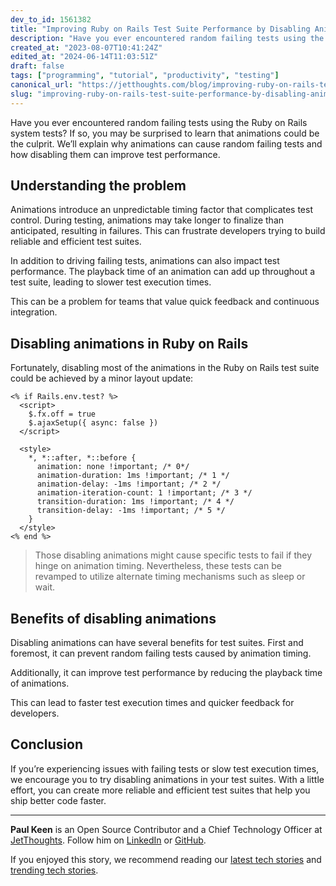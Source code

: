 ```yaml
---
dev_to_id: 1561382
title: "Improving Ruby on Rails Test Suite Performance by Disabling Animations"
description: "Have you ever encountered random failing tests using the Ruby on Rails system tests? If so, you may..."
created_at: "2023-08-07T10:41:24Z"
edited_at: "2024-06-14T11:03:51Z"
draft: false
tags: ["programming", "tutorial", "productivity", "testing"]
canonical_url: "https://jetthoughts.com/blog/improving-ruby-on-rails-test-suite-performance-by-disabling-animations-programming-tutorial/"
slug: "improving-ruby-on-rails-test-suite-performance-by-disabling-animations-programming-tutorial"
---
```

Have you ever encountered random failing tests using the Ruby on Rails system tests? If so, you may be surprised to learn that animations could be the culprit. We’ll explain why animations can cause random failing tests and how disabling them can improve test performance.

## Understanding the problem
Animations introduce an unpredictable timing factor that complicates test control. During testing, animations may take longer to finalize than anticipated, resulting in failures. This can frustrate developers trying to build reliable and efficient test suites.

In addition to driving failing tests, animations can also impact test performance. The playback time of an animation can add up throughout a test suite, leading to slower test execution times.

This can be a problem for teams that value quick feedback and continuous integration.

## Disabling animations in Ruby on Rails
Fortunately, disabling most of the animations in the Ruby on Rails test suite could be achieved by a minor layout update:

```html+ruby
<% if Rails.env.test? %>
  <script>
    $.fx.off = true
    $.ajaxSetup({ async: false })
  </script>

  <style>
    *, *::after, *::before {
      animation: none !important; /* 0*/
      animation-duration: 1ms !important; /* 1 */
      animation-delay: -1ms !important; /* 2 */
      animation-iteration-count: 1 !important; /* 3 */
      transition-duration: 1ms !important; /* 4 */
      transition-delay: -1ms !important; /* 5 */
    }
  </style>
<% end %>
```

> Those disabling animations might cause specific tests to fail if they hinge on animation timing. Nevertheless, these tests can be revamped to utilize alternate timing mechanisms such as sleep or wait.

## Benefits of disabling animations

Disabling animations can have several benefits for test suites. First and foremost, it can prevent random failing tests caused by animation timing.

Additionally, it can improve test performance by reducing the playback time of animations.

This can lead to faster test execution times and quicker feedback for developers.

## Conclusion

If you’re experiencing issues with failing tests or slow test execution times, we encourage you to try disabling animations in your test suites. With a little effort, you can create more reliable and efficient test suites that help you ship better code faster.

---

**Paul Keen** is an Open Source Contributor and a Chief Technology Officer at [JetThoughts](https://www.jetthoughts.com). Follow him on [LinkedIn](https://www.linkedin.com/in/paul-keen/) or [GitHub](https://github.com/pftg).

If you enjoyed this story, we recommend reading our [latest tech stories](https://jtway.co/latest) and [trending tech stories](https://jtway.co/trending).